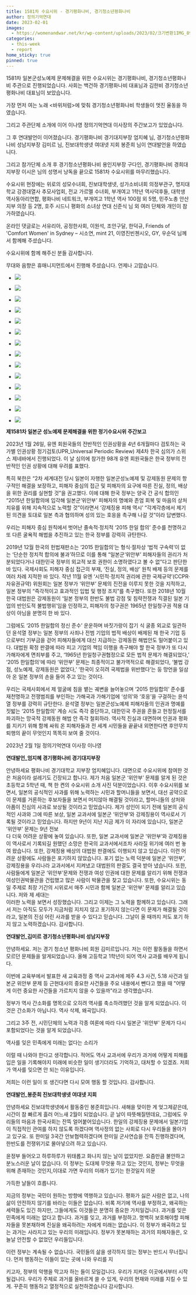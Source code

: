 ```yaml
---
title: 1581차 수요시위 - 경기평화나비, 경기청소년평화나비
author: 정의기억연대
date: 2023-02-01
images: 
  - https://womenandwar.net/kr/wp-content/uploads/2023/02/크기변환1IMG_8953.jpg
categories:
  - this-week
  - report
home_sticky: true
pinned: true     
---
```


1581차 일본군성노예제 문제해결을 위한 수요시위는 경기평화나비, 경기청소년평화나비 주관으로 진행되었습니다. 사회는 백건하 경기평화나비 대표님과 김한비 경기청소년평화나비 대표님이 보았습니다.

가장 먼저 여는 노래 <바위처럼>에 맞춰 경기청소년평화나비 학생들이 멋진 율동을 하였습니다.

그리고 주관단체 소개에 이어 이나영 정의기억연대 이사장의 주간보고가 있었습니다.

그 후 연대발언이 이어졌습니다. 경기평화나비 경기대지부장 엄지혜 님, 경기청소년평화나비 성남지부장 김미르 님, 진보대학생넷 여대넷 지회 봉준희 님이 연대발언을 하였습니다.

그리고 참가단체 소개 후 경기청소년평화나비 용인지부장 구다인, 경기평화나비 경희대지부장 이시은 님의 성명서 낭독을 끝으로 1581차 수요시위를 마무리했습니다.

수요시위 현장에는 위로의 성모수녀회, 진보대학생넷, 성가소비녀회 의정부관구, 명지대학교 강경대열사 추모사업회, 전교 가르멜 수녀회, 부개여고 1학년 역사덕후들, 대학생 역사동아리연합, 평화나비 네트워크, 부개여고 1학년 역사 100점 외 5명, 민주노총 안산지부 의장 등 2명, 호주 시드니 평화의 소녀상 연대 신준식 님 외 여러 단체와 개인이 참가하였습니다.

온라인 댓글로는 서유리아, 공정한사회, 이원석, 조안구달, 한덕규, Friends of 'Comfort Women' in Sydney – 시소연, mint 21, 이영진빈첸시오, GY, 우순덕​ 님께서 함께해 주셨습니다.

수요시위에 함께 해주신 분들 감사합니다.

무대와 음향은 휴매니지먼트에서 진행해 주셨습니다. 언제나 고맙습니다.

- ![](https://womenandwar.net/kr/wp-content/uploads/2023/02/크기변환1IMG_8953.jpg)
    
- ![](https://womenandwar.net/kr/wp-content/uploads/2023/02/크기변환1IMG_8958.jpg)
    
- ![](https://womenandwar.net/kr/wp-content/uploads/2023/02/크기변환1IMG_8967.jpg)
    
- ![](https://womenandwar.net/kr/wp-content/uploads/2023/02/크기변환1IMG_8970.jpg)
    
- ![](https://womenandwar.net/kr/wp-content/uploads/2023/02/크기변환1IMG_8975.jpg)
    
- ![](https://womenandwar.net/kr/wp-content/uploads/2023/02/크기변환1IMG_8987.jpg)
    
- ![](https://womenandwar.net/kr/wp-content/uploads/2023/02/크기변환1IMG_8993.jpg)
    
- ![](https://womenandwar.net/kr/wp-content/uploads/2023/02/크기변환1IMG_8994.jpg)
    
- ![](https://womenandwar.net/kr/wp-content/uploads/2023/02/크기변환1IMG_8999.jpg)
    
- ![](https://womenandwar.net/kr/wp-content/uploads/2023/02/크기변환1IMG_9020.jpg)
    
- ![](https://womenandwar.net/kr/wp-content/uploads/2023/02/크기변환1IMG_9023.jpg)
    
- ![](https://womenandwar.net/kr/wp-content/uploads/2023/02/크기변환1IMG_9031.jpg)
    
- ![](https://womenandwar.net/kr/wp-content/uploads/2023/02/크기변환1IMG_9040.jpg)
    
- ![](https://womenandwar.net/kr/wp-content/uploads/2023/02/크기변환1IMG_9047.jpg)
    

**제1581차 일본군 성노예제 문제해결을 위한 정기수요시위 주간보고**

2023년 1월 26일, 유엔 회원국들의 전반적인 인권상황을 4년 6개월마다 검토하는 국가별 인권상황 정기검토(UPR\_Universal Periodic Review) 제4차 한국 심의가 스위스 제네바에서 진행되었다. 이 날 심의에 참가한 98개 유엔 회원국들은 한국 정부의 전반적인 인권 상황에 대해 우려를 표했다.

특히 북한은 “2차 세계대전 당시 일본이 자행한 일본군성노예제 및 강제동원 문제의 항구적인 해결을 보장하고, 피해자 중심의 접근 및 피해자의 요구에 따른 진실, 정의, 배상을 위한 권리를 실현할 것”을 권고했다. 이에 대해 한국 정부는 양국 간 공식 합의인 “2015년 한일합의에 입각해 일본군‘위안부’ 피해자의 명예와 존엄 회복 및 마음의 상처 치유를 위해 지속적으로 노력할 것”이라면서 ‘강제징용 피해 역시’ “각계각층에서 제기된 의견을 토대로 일본 측과 협의하며 성의 있는 호응을 촉구해 나갈 것”이라 답변했다.

우리는 피해자 중심 원칙에서 벗어난 졸속적·정치적 ‘2015 한일 합의’ 준수를 천명하고 또 다른 굴욕적 해법을 추진하고 있는 한국 정부를 강력히 규탄한다.

2019년 12월 한국의 헌법재판소는 ‘2015 한일합의’는 형식·절차상 ‘법적 구속력’이 없는 ‘단순한 정치적 합의에 불과’하므로 이를 통해 “일본군‘위안부’ 피해자들의 권리가 처분되었다거나 대한민국 정부의 외교적 보호 권한이 소명하였다고 볼 수 없”다고 판단한 바 있다. 국제사회도 피해자 중심 접근의 부재, ‘진실, 정의, 배상’ 원칙 배제 등의 문제를 여러 차례 지적한 바 있다. 작년 11월 유엔 ‘시민적·정치적 권리에 관한 국제규약’(CCPR·자유권규약) 위원회는 일본 정부가 ‘위안부’ 문제의 진전을 이루지 못한 것을 지적하고, 일본 정부의 “즉각적이고 효과적인 입법 및 행정 조치”를 촉구했다. 또한 2018년 10월 한국 대법원은 강제동원이 ‘일본 정부의 한반도 불법 강점 및 침략전쟁과 직결된 일본 기업의 반인도적 불법행위’임을 인정하고, 피해자의 청구권은 1965년 한일청구권 적용 대상이 아님을 분명히 한 바 있다.

그럼에도 ‘2015 한일합의 정신 준수’ 운운하며 바짓가랑이 잡기 식 굴종 외교로 일관하던 윤석열 정부는 일본 정부의 사죄나 전범 기업의 법적 배상이 배제된 채 한국 기업 등으로부터 기부금을 걷어 피해자들에게 대신 지급하는 강제동원 해법안도 밀어붙이고 있다. 대법원 확정 판결에 따라 피고 기업의 책임 이행을 촉구해야 할 한국 정부가 또 다시 가해자에게 면죄부를 주고, ‘1965년 한일청구권협정으로 모든 법적 문제가 해결되었다,’ ‘2015 한일합의’에 따라 ‘위안부’ 문제는 최종적이고 불가역적으로 해결되었다, ‘불법 강점, 성노예제, 강제동원은 없었다,’ ‘한국이 오히려 국제법을 위반했다’는 둥 망언을 일삼아 온 일본 정부의 손을 들어 주고 있는 것이다.

우리는 국제사회에서 제 얼굴에 침을 뱉는 궤변을 늘어놓으며 ‘2015 한일합의’ 준수를 재천명하고 전쟁범죄를 부인하는 가해국과 가해기업에 ‘성의’와 ‘호응’을 구걸하는 윤석열 정부를 강력히 규탄한다. 윤석열 정부는 일본군성노예제 피해자들의 인권과 명예를 짓밟는 ‘2015 한일합의’ 계승 시도 즉각 중단하고, 대한민국 주권을 흔들고 헌정질서를 파괴하는 망국적 강제동원 해법 안 즉각 철회하라. 역사적 진실과 대면하며 인권과 평화를 지키기 위해 함께 싸워 온 피해자들과 전 세계 시민들을 끝끝내 외면한다면 후안무치 퇴행의 끝이 무엇인지 똑똑히 보여 줄 것이다.

2023년 2월 1일 정의기억연대 이사장 이나영

**연대발언\_엄지혜 경기평화나비 경기대지부장**

안녕하세요 평화나비 경기대학교 지부장 엄지혜입니다. 대면으로 수요시위에 참여한 것은 처음이라 설레기도 긴장되고 합니다. 제가 처음 일본군 ‘위안부’ 문제를 알게 된 것은 초등학교 5학년 때, 책 한 켠의 수요시위 소개 사진 덕분이었습니다. 이후 수요시위를 보면서, 일본의 공식적인 사과를 위해 노력하는 시민과 할머니들을 보면서, 대선 공약으로 이 문제를 거론하는 후보자들을 보면서 머지않아 해결될 것이라고, 할머니들의 상처와 아픔이 진심의 사과로 보상될 것이라고 믿었습니다. 제가 성인이 되기 전에 일본의 공식적인 사과와 그에 따른 보상, 일본 교과서에 일본군 ‘위안부’와 강제징용이 역사로서 기록될 것이라고 믿었습니다. 하지만 9년이 지난 지금 제가 이 자리에 있습니다, 일본군 ‘위안부’ 문제는 9년 전보  
다 더욱 어려운 상황에 놓여 있습니다. 또한, 일본 교과서에 일본군 ‘위안부’와 강제징용이 역사로서 기록되길 원했던 소망은 한국의 교과서에서조차 사라질 위기에 여러 번 놓여 왔습니다. 또한, 강제징용 배상의 대법원 판결에도 이행되지 않고 있습니다. 이런 어려운 상황에도 사람들은 포기하지 않았습니다. 포기 없는 노력 덕분에 일본군 ‘위안부’, 강제징용을 우리나라 교과서에서 지켜냈고 대법원의 판결도 결국 받아 냈습니다. 또한, 사람들에게 일본군 ‘위안부’문제와 전쟁과 여성 인권에 대한 문제를 알리기 위해 전쟁과 여성인권박물관을 건립했고 많은 사람이 박물관을 찾고 있습니다. 또한, 수요시위는 동일 주제로 최장 기간의 시위로서 매주 시민과 함께 일본군 ‘위안부’ 문제를 알리고 있습니다. 저와 제 세대는  
이러한 노력을 보면서 성장했습니다. 그리고 이제는 그 노력을 함께하고 있습니다. 그래서 저는 아직도 모두가 지금처럼 지치지 않고 포기하지 않는다면 이 문제가 해결될 것이라고, 일본의 진심 어린 사과를 받을 수 있다고 믿습니다. 그날이 올 때까지 저도 포기 하지 않고 노력하겠습니다. 감사합니다.

**연대발언\_김미르 경기청소년평화나비 성남지부장**

안녕하세요. 저는 경기 청소년 평화나비 회원 김미르입니다. 저는 이런 활동들을 하면서 모르던 문제들을 알게되었습니다. 올해 고등학교 1학년이 되어 역사 교과를 배우게 됩니다.

이번에 교육부에서 발표한 새 교육과정 중 역사 교과서에 제주 4.3 사건, 5.18 사건과 일본군 위안부 문제 등 근현대사의 중요한 사건들을 주요 내용에서 뺀다고 했을 때 "어떻게 이런 중요한 사건들을 가르치지 않을 수 있을까"라고 생각했습니다.

정부가 역사 간소화를 명목으로 오히려 역사를 축소하려했던 것을 알게 되었습니다. 이것은 간소화가 아닙니다. 역사 삭제, 왜곡입니다.

그리고 3주 전, 시민단체의 노력과 각종 여론에 따라 다시 일본군 '위안부' 문제가 다시 포함되었다는 것을 알게 되었습니다.

역사를 잊은 민족에게 미래는 없다는 소리가

이럴 때 나와야 한다고 생각합니다. 적어도 역사 교과서에 우리가 과거에 어떻게 피해를 입은 일을 기록해야지 미래에 비슷한 일이 생기더라도 기억하고, 대처할 수 있겠죠. 저희가 역사를 잊으면 안 되는 이유입니다.

저희는 이런 일이 또 생긴다면 다시 모여 행동 할 것입니다. 감사합니다.

**연대발언\_봉준희 진보대학생넷 여대넷 지회**

안녕하세요 진보대학생넷에서 활동중인 봉준희입니다. 새해을 맞이한 게 엊그제같은데, 시간이 참 빠르게 흘러 어느새 2월이 되었습니다. 곧 날이 따뜻해질텐데요, 그럼에도 우리들의 마음과 한국사회는 잔뜩 얼어붙어있습니다. 한일의 강제징용 문제에서 일본기업이 직접적인 관여를 하지 않도록 하겠다며 역사정의 없는 사회로 다시 우리들을 몰아가고 있구요. 또 한미일 3국간 안보협력하겠다며 한미일 군사연습을 잔뜩 진행하겠다며, 한반도를 전쟁위기로 몰아넣으려 하고 있습니다.

윤정부 들어오고 하루하루가 위태롭고 화나지 않는 날이 없았지만. 요즘만큼 불안하고 분노스러운 날이 없습니다. 이 정부는 도대체 무엇읗 하고 있는 것인지, 정부는 무엇을 위해 존재하는 것인지,이대로 가면 우리의 미래가 있기는 한것일지 의문

가득한 날들이 흐릅니다.

지금의 정부는 국민이 원하는 방향에 역행하고 있습니다. 평화가 싫은 사람은 없고, 나의 삶이 안전하지 않기를 바라는 이들은 없습니다. 비록 저기에 역사를 부정하고, 왜곡하는 세력들도 있긴 하지만, 그들에게도 이것들은 분명히 중요한 가치일겁니다. 과거를 잊은 민족에게 미래는 없다고 합니다. 과거를 잊고, 과거를 부정하고. 명백히 보호해야할 피해자들을 못본채하며 진실을 왜곡하려는 자에게 미래는 없습니다. 이 정부가 왜곡하고 있는 과거는 사라지고 있는 우리의 미래입니다. 정부가 못본채하는 과거의 피해자들은, 오늘날 안전할 수 없었던 우리들입니다.

이런 정부는 계속될 수 없습니다. 국민들의 삶을 생각하지 않는 정부는 반드시 무너집니다. 먼저 행동하는 이들이 있는 곳에 나와 우리를 지

키고자, 정부의 악행을 막고자 하는 들이 모일겁니다. 우리가 지켜온 이곳에서부터 시작될겁니다. 우리가 주체로 과거를 올바르게 쓸 수 있게, 우리의 현재와 미래를 지킬 수 있게. 꾸준히 행동하고 열정적으로 실천하겠습니다 감사합니다.
